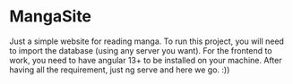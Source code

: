 # MangaSite
Just a simple website for reading manga.
To run this project, you will need to import the database (using any server you want).
For the frontend to work, you need to have angular 13+ to be installed on your machine.
After having all the requirement, just ng serve and here we go. :))